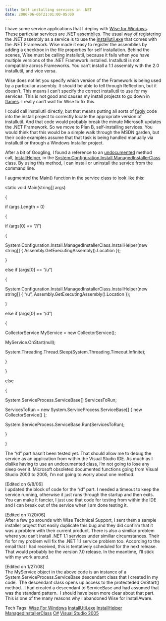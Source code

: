 ```yaml
---
title: Self installing services in .NET
date: 2006-06-06T21:01:00-05:00
---
```

I have some service applications that I deploy with [Wise for Windows](http://www.wise.com/wfwi.asp). These particular services are .NET [assemblies](http://www.codeguru.com/columns/csharp_learning/article.php/c5845/). The usual way of registering the .NET assembly as a service is to use the [installutil.exe](http://msdn2.microsoft.com/en-us/library/50614e95.aspx) that comes with the .NET Framework. Wise made it easy to register the assemblies by adding a checkbox in the file properties for self installation. Behind the scenes, Wise must be calling installutil, because it fails when you have multiple versions of the .NET Framework installed. Installutil is not compatible across Frameworks. You can’t install a 1.1 assembly with the 2.0 installutil, and vice versa.

Wise does not let you specify which version of the Framework is being used by a particuliar assembly. It should be able to tell through Reflection, but it doesn’t. This means I can’t specify the correct installutil to use for my services. This is not good and causes my install projects to go down in [flames](http://www.suburbanchicagonews.com/photos/nascar/labonte/images/t400_seq_1.jpg). I really can’t wait for Wise to fix this.

I could call installutil directly, but that means putting all sorts of [fugly](http://www.urbandictionary.com/define.php?term=fugly) code into the install project to correctly locate the appropriate version of installutil. And that code would probably break the minute Microsoft updates the .NET Framework. So we move to Plan B, self-installing services. You would think that this would be a simple walk through the MSDN garden, but their code examples assume that that task is being handled manually via installutil or through a Windows Installer project.

After a bit of Googling, I found a reference to an [undocumented](http://www.flickr.com/photos/raffaella/101466262/) method call, [InstallHelper](http://msdn2.microsoft.com/en-US/library/system.configuration.install.managedinstallerclass.installhelper.aspx), in the [System.Configuration.Install.ManagedInstallerClass](http://msdn2.microsoft.com/en-US/library/system.configuration.install.managedinstallerclass.aspx) class. By using this method, I can install or uninstall the service from the command line. 

I augmented the Main() function in the service class to look like this:



<div>
  <p>
    <span>static</span> <span>void</span> Main(<span>string</span>[] args)
  </p>
  
  <p>
    {
  </p>
  
  <p>
    <span>if</span> (args.Length > 0)
  </p>
  
  <p>
    {
  </p>
  
  <p>
    <span>if</span> (args[0] == <span>&#8220;/i&#8221;</span>)
  </p>
  
  <p>
    {
  </p>
  
  <p>
    System.Configuration.Install.<span>ManagedInstallerClass</span>.InstallHelper(<span>new</span> <span>string</span>[] { <span>Assembly</span>.GetExecutingAssembly().Location });
  </p>
  
  <p>
    }
  </p>
  
  <p>
    <span>else</span> <span>if</span> (args[0] == <span>&#8220;/u&#8221;</span>)
  </p>
  
  <p>
    {
  </p>
  
  <p>
    System.Configuration.Install.<span>ManagedInstallerClass</span>.InstallHelper(<span>new</span> <span>string</span>[] { <span>&#8220;/u&#8221;</span>, <span>Assembly</span>.GetExecutingAssembly().Location });
  </p>
  
  <p>
    }
  </p>
  
  <p>
    <span>else</span> <span>if</span> (args[0] == <span>&#8220;/d&#8221;</span>)
  </p>
  
  <p>
    {
  </p>
  
  <p>
    <span>CollectorService</span> MyService = <span>new</span> <span>CollectorService</span>();
  </p>
  
  <p>
    MyService.OnStart(<span>null</span>);
  </p>
  
  <p>
    System.Threading.<span>Thread</span>.Sleep(System.Threading.<span>Timeout</span>.Infinite);
  </p>
  
  <p>
    }
  </p>
  
  <p>
    }
  </p>
  
  <p>
    <span>else</span>
  </p>
  
  <p>
    {
  </p>
  
  <p>
    System.ServiceProcess.<span>ServiceBase</span>[] ServicesToRun;
  </p></p> 
  
  <p>
    ServicesToRun = <span>new</span> System.ServiceProcess.<span>ServiceBase</span>[] { <span>new</span> <span>CollectorService</span>() };
  </p></p> 
  
  <p>
    System.ServiceProcess.<span>ServiceBase</span>.Run(ServicesToRun);
  </p>
  
  <p>
    }
  </p>
  
  <p>
    }
  </p>
</div>



The “/d” part hasn’t been tested yet. That should allow me to debug the service as an application from within the Visual Studio IDE. As much as I dislike having to use an undocumented class, I’m not going to lose any sleep over it. Microsoft obsoleted documented functions going from Visual Studio 2003 to 2005, I’m not going to worry about one method.

[Edited on 6/8/06]  
I updated the block of code for the &#8220;/d&#8221; part. I needed a timeout to keep the service running, otherwise it just runs through the startup and then exits. You can make it fancier, I just use that code for testing from within the IDE and I can break out of the service when I am done testing it. 

[Edited on 7/20/06]  
After a few go arounds with Wise Technical Support, I sent them a sample installer project that easily duplicate this bug and they did confirm that it was a problem with their current product. There is also a similiar problem where you can&#8217;t install .NET 1.1 services under similiar circumstances. Their fix for my problem will fix the .NET 1.1 service problem too. According to the email that I had received, this is tentatively scheduled for the next release. That would probably be the version 7.0 release. In the meantime, I&#8217;ll stick with my work around.

[Edited on 1/27/08]  
The MyService object in the above code is an instance of a System.ServiceProcess.ServiceBase descendant class that I created in my code.  The descendant class opens up access to the protecteded OnStart() method.  I had created a descendant to ServiceBase and had assumed that was the standard pattern.  I should have been more clear about that part.  This is one of the many reasons why I abandoned Wise for InstallAware.

<div>
  Tech Tags: <a href="http://technorati.com/tag/Wise+For+Windows" rel="tag">Wise For Windows</a> <a href="http://technorati.com/tag/InstallUtil.exe" rel="tag">InstallUtil.exe</a> <a href="http://technorati.com/tag/InstallHelper" rel="tag">InstallHelper</a> <a href="http://technorati.com/tag/ManagedInstallerClass" rel="tag">ManagedInstallerClass</a> <a href="http://technorati.com/tag/C#" rel="tag">C#</a> <a href="http://technorati.com/tag/Visual+Studio+2005" rel="tag">Visual Studio 2005</a>
</div>
